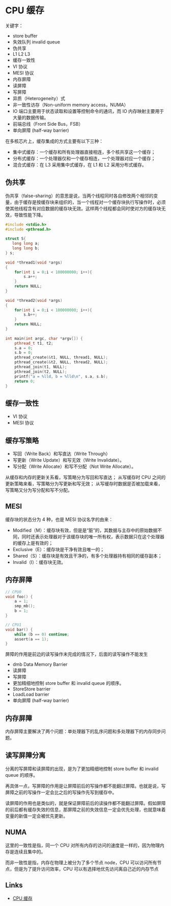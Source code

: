 # CPU 缓存

关键字：

- store buffer
- 失效队列 invalid queue
- 伪共享
- L1 L2 L3
- 缓存一致性
- VI 协议
- MESI 协议
- 内存屏障
- 读屏障
- 写屏障
- 异质（Heterogeneity）式
- 非一致性访存（Non-uniform memory access，NUMA）
- IO 端口主要用于状态读取和设置等控制命令的通讯，而 IO 内存映射主要用于大量的数据传输。
- 前端总线（Front Side Bus，FSB）
- 单向屏障 (half-way barrier)

在多核芯片上，缓存集成的方式主要有以下三种：

- 集中式缓存：一个缓存和所有处理器直接相连，多个核共享这一个缓存；
- 分布式缓存：一个处理器仅和一个缓存相连，一个处理器对应一个缓存；
- 混合式缓存：在 L3 采用集中式缓存，在 L1 和 L2 采用分布式缓存。

## 伪共享

伪共享（false-sharing）的意思是说，当两个线程同时各自修改两个相邻的变量，由于缓存是按缓存块来组织的，当一个线程对一个缓存块执行写操作时，必须使其他线程含有对应数据的缓存块无效。这样两个线程都会同时使对方的缓存块无效，导致性能下降。

```c++
#include <stdio.h>
#include <pthread.h>
 
struct S{
   long long a;
   long long b;
} s;
 
void *thread1(void *args)
{
    for(int i = 0;i < 100000000; i++){
        s.a++;
    }
    return NULL;
}
 
void *thread2(void *args)
{
    for(int i = 0;i < 100000000; i++){
        s.b++;
    }
    return NULL;
}
 
int main(int argc, char *argv[]) {
    pthread_t t1, t2;
    s.a = 0;
    s.b = 0;
    pthread_create(&t1, NULL, thread1, NULL);
    pthread_create(&t2, NULL, thread2, NULL);
    pthread_join(t1, NULL);
    pthread_join(t2, NULL);
    printf("a = %lld, b = %lld\n", s.a, s.b);
    return 0;
}
```

## 缓存一致性

- VI 协议
- MESI 协议

## 缓存写策略

- 写回（Write Back）和写直达（Write Through）
- 写更新（Write Update）和写无效（Write Invalidate）。
- 写分配（Write Allocate）和写不分配（Not Write Allocate）。

从缓存和内存的更新关系看，写策略分为写回和写直达；
从写缓存时 CPU 之间的更新策略来看，写策略分为写更新和写无效；
从写缓存时数据是否被加载来看，写策略又分为写分配和写不分配。

## MESI

缓存块的状态分为 4 种，也是 MESI 协议名字的由来：

- Modified（M）：缓存块有效，但是是“脏”的，其数据与主存中的原始数据不同，同时还表示处理器对于该缓存块的唯一所有权，表示数据只在这个处理器的缓存上是有效的；
- Exclusive（E）：缓存块是干净有效且唯一的；
- Shared（S）：缓存块是有效且干净的，有多个处理器持有相同的缓存副本；
- Invalid（I）：缓存块无效。

## 内存屏障

```c
// CPU0
void foo() {
    a = 1;
    smp_mb();
    b = 1;
}

// CPU1
void bar() {
    while (b == 0) continue;
    assert(a == 1);
}
```

屏障的作用是前边的读写操作未完成的情况下，后面的读写操作不能发生

- dmb Data Memory Barrier
- 读屏障
- 写屏障
- 更加精细地控制 store buffer 和 invalid queue 的顺序。
- StoreStore barrier
- LoadLoad barrier
- 单向屏障 (half-way barrier)

## 内存屏障

内存屏障主要解决了两个问题：单处理器下的乱序问题和多处理器下的内存同步问题。


## 读写屏障分离

分离的写屏障和读屏障的出现，是为了更加精细地控制 store buffer 和 invalid queue 的顺序。

再具体一点，写屏障的作用是让屏障前后的写操作都不能翻过屏障。也就是说，写屏障之前的写操作一定会比之后的写操作先写到缓存中。

读屏障的作用也是类似的，就是保证屏障前后的读操作都不能翻过屏障。假如屏障的前后都有缓存失效的信息，那屏障之前的失效信息一定会优先处理，也就意味着变量的新值一定会被优先更新。

## NUMA

这里的一致性是指，同一个 CPU 对所有内存的访问的速度是一样的，因为物理内存是连续且集中的。

而非一致性是指，内存在物理上被分为了多个节点 node，CPU 可以访问所有节点，但是为了提升访问效率，CPU 可以有选择地优先访问离自己近的内存节点

## Links

- [CPU 缓存](https://mp.weixin.qq.com/s/GtzSAblSTxHgi_t89mCqjQ)
